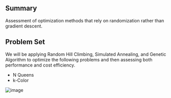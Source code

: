 ## Summary
Assessment of optimization methods that rely on randomization rather than gradient descent.

## Problem Set
We will be applying Random Hill Climbing, Simulated Annealing, and Genetic Algorithm to optimize the following problems and then assessing both performance and cost efficiency.
- N Queens
- k-Color

![image](https://github.com/user-attachments/assets/a4837317-6f49-41e1-9470-3b543a400010)
